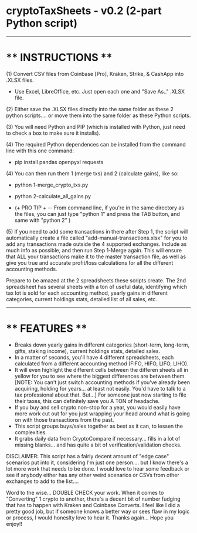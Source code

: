 # cryptoTaxSheets - v0.2 (2-part Python script)

______________________
__** INSTRUCTIONS **__
======================

(1) Convert CSV files from Coinbase [Pro], Kraken, Strike, & CashApp into .XLSX files.
- Use Excel, LibreOffice, etc.  Just open each one and "Save As.." .XLSX file.

(2) Either save the .XLSX files directly into the same folder as these 2 python scripts.... or move them into the same folder as these Python scripts.

(3) You will need Python and PIP (which is installed with Python, just need to check a box to make sure it installs).

(4) The required Python dependences can be installed from the command line with this one command:
  - pip install pandas openpyxl requests

(4) You can then run them 1 (merge txs) and 2 (calculate gains), like so:
  -  python 1-merge_crypto_txs.py
  -  python 2-calculate_all_gains.py

  - (+ PRO TIP + -- From command line, if you're in the same directory as the files, you can just type "python 1" and press the TAB button, and same with "python 2" <TAB>)
 
(5) If you need to add some transactions in there after Step 1, the script will automatically create a file called "add-manual-transactions.xlsx" for you to add any transactions made outside the 4 supported exchanges.  Include as much info as possible, and then run Step 1-Merge again. This will ensure that ALL your transactions make it to the master transaction file, as well as give you true and accurate profit/loss calculations for all the different accounting methods.


Prepare to be amazed at the 2 spreadsheets these scripts create.  The 2nd spreadsheet has several sheets with a ton of useful data, identifying which tax lot is sold for each accounting method, yearly gains in different categories, current holdings stats, detailed list of all sales, etc.

__________________
__** FEATURES **__
==================

- Breaks down yearly gains in different categories (short-term, long-term, gifts, staking income), current holdings stats, detailed sales.
- In a matter of seconds, you'll have 4 different spreadsheets, each calculated from a different accounting method (FIFO, HIFO, LIFO, LIHO).
- It will even highlight the different cells between the differen sheets all in yellow for you to see where the biggest differences are between them.  [NOTE:  You can't just switch accounting methods if you've already been acquiring, holding for years... at least not easily.  You'd have to talk to a tax professional about that.  But...] For someone just now starting to file their taxes, this can definitely save you A TON of headache.
- If you buy and sell crypto non-stop for a year, you would easily have more work cut out for you just wrapping your head around what is going on with those transactions from the past.
- This script groups buys/sales together as best as it can, to lessen the complexities.
- It grabs daily data from CryptoCompare if necessary... fills in a lot of missing blanks... and has quite a bit of verification/validation checks. 

DISCLAIMER:  This script has a fairly decent amount of "edge case" scenarios put into it, considering I'm just one person.... but I know there's a lot more work that needs to be done.  I would love to hear some feedback or see if anybody either has any other weird scenarios or CSVs from other exchanges to add to the list....    

Word to the wise... DOUBLE CHECK your work.  When it comes to "Converting" 1 crypto to another, there's a decent bit of number fudging that has to happen with Kraken and Coinbase Converts.  I feel like I did a pretty good job, but if someone knows a better way or sees flaw in my logic or process, I would honeslty love to hear it.  Thanks again...  Hope you enjoy!!

